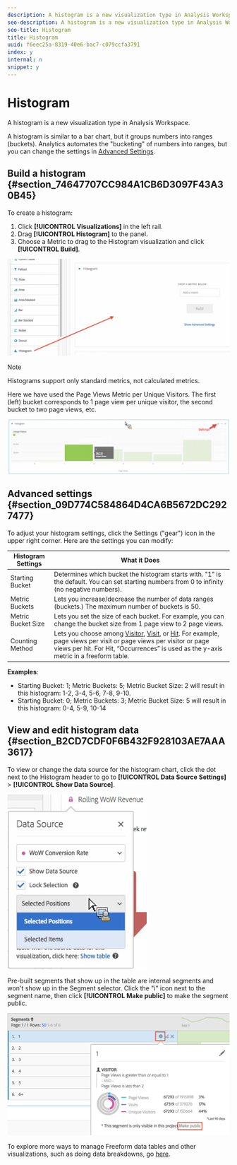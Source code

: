 ```yaml
---
description: A histogram is a new visualization type in Analysis Workspace.
seo-description: A histogram is a new visualization type in Analysis Workspace.
seo-title: Histogram
title: Histogram
uuid: f6eec25a-8319-40e6-bac7-c079ccfa3791
index: y
internal: n
snippet: y
---
```


# Histogram

A histogram is a new visualization type in Analysis Workspace.

A histogram is similar to a bar chart, but it groups numbers into ranges (buckets). Analytics automates the "bucketing" of numbers into ranges, but you can change the settings in [Advanced Settings](../../analysis_workspace//histogram.md#section_09D774C584864D4CA6B5672DC2927477).

## Build a histogram {#section_74647707CC984A1CB6D3097F43A30B45}

To create a histogram:

1. Click **[!UICONTROL Visualizations]** in the left rail. 
1. Drag **[!UICONTROL Histogram]** to the panel. 
1. Choose a Metric to drag to the Histogram visualization and click **[!UICONTROL Build]**.

![](assets/histogram.png)

>[!NOTE]
>
>Histograms support only standard metrics, not calculated metrics.

Here we have used the Page Views Metric per Unique Visitors. The first (left) bucket corresponds to 1 page view per unique visitor, the second bucket to two page views, etc.

![](assets/histogram2.png)

## Advanced settings {#section_09D774C584864D4CA6B5672DC2927477}

To adjust your histogram settings, click the Settings ("gear") icon in the upper right corner. Here are the settings you can modify: 

|  Histogram Settings  | What it Does  |
|---|---|
|  Starting Bucket  | Determines which bucket the histogram starts with. "1" is the default. You can set starting numbers from 0 to infinity (no negative numbers).  |
|  Metric Buckets  | Lets you increase/decrease the number of data ranges (buckets.) The maximum number of buckets is 50.  |
|  Metric Bucket Size  | Lets you set the size of each bucket. For example, you can change the bucket size from 1 page view to 2 page views.  |
|  Counting Method  | Lets you choose among [Visitor](https://marketing.adobe.com/resources/help/en_US/reference/visitors.html), [Visit](https://marketing.adobe.com/resources/help/en_US/reference/metrics_visit.html), or [Hit](https://marketing.adobe.com/resources/help/en_US/reference/hit.html). For example, page views per visit or page views per visitor or page views per hit. For Hit, “Occurrences” is used as the y-axis metric in a freeform table.  |

**Examples**:

* Starting Bucket: 1; Metric Buckets: 5; Metric Bucket Size: 2 will result in this histogram: 1-2, 3-4, 5-6, 7-8, 9-10. 
* Starting Bucket: 0; Metric Buckets: 3; Metric Bucket Size: 5 will result in this histogram: 0-4, 5-9, 10-14

## View and edit histogram data {#section_B2CD7CDF0F6B432F928103AE7AAA3617}

To view or change the data source for the histogram chart, click the dot next to the Histogram header to go to **[!UICONTROL Data Source Settings]** > **[!UICONTROL Show Data Source]**.

![](assets/manage-data-source.png)

Pre-built segments that show up in the table are internal segments and won't show up in the Segment selector. Click the "i" icon next to the segment name, then click **[!UICONTROL Make public]** to make the segment public.

![](assets/prebuilt_segments.png)

To explore more ways to manage Freeform data tables and other visualizations, such as doing data breakdowns, go [here](https://marketing.adobe.com/resources/help/en_US/analytics/analysis-workspace/freeform-analysis-visualizations.html). 
